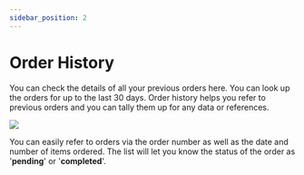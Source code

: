 ```yaml
---
sidebar_position: 2
---
```


# Order History 

 You can check the details of all your previous orders here. You can look up the orders for up to the last 30 days. Order history helps you refer to previous orders and you can tally them up for any data or references.
 
 ![](https://fastorimage.s3.ap-south-1.amazonaws.com/tutorial/Order%20History.gif)
 
You can easily refer to orders via the order number as well as the date and number of items ordered. The list will let you know the status of the order as '**pending**' or '**completed**'. 
